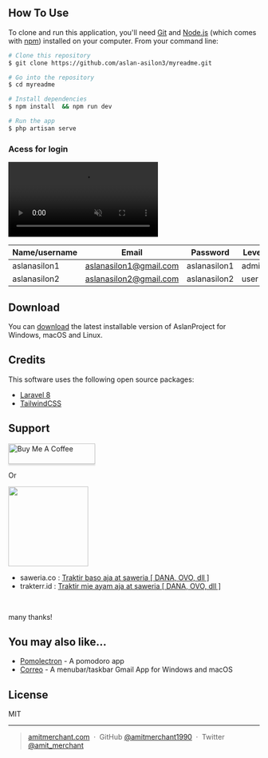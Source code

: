 ## How To Use

To clone and run this application, you'll need [Git](https://git-scm.com) and [Node.js](https://nodejs.org/en/download/) (which comes with [npm](http://npmjs.com)) installed on your computer. From your command line:

```bash
# Clone this repository
$ git clone https://github.com/aslan-asilon3/myreadme.git

# Go into the repository
$ cd myreadme

# Install dependencies
$ npm install  && npm run dev

# Run the app
$ php artisan serve
```

### Acess for login

<div class="video-size">
<video  autoplay loop controls muted>
  <source src="myread/gif/cobagif1.gif" type="video/mp4">
</video>
</div>

| Name/username  | Email                   | Password     | Level
| -------------- | ----------------------- | ------------ | -----
| aslanasilon1   | aslanasilon1@gmail.com  | aslanasilon1 | admin
| aslanasilon2   | aslanasilon2@gmail.com  | aslanasilon2 | user|


## Download

You can [download](https://github.com/aslan-asilon3/myreadme.git) the latest installable version of AslanProject for Windows, macOS and Linux.

## Credits

This software uses the following open source packages:

- [Laravel 8 ](http://laravel.com/)
- [TailwindCSS](https://tailwindcss.com/)


## Support

<a href="buymeacoffee.com/?via=aslanasilon" target="_blank"><img src="https://www.buymeacoffee.com/assets/img/custom_images/purple_img.png" alt="Buy Me A Coffee" style="height: 41px !important;width: 174px !important;box-shadow: 0px 3px 2px 0px rgba(190, 190, 190, 0.5) !important;-webkit-box-shadow: 0px 3px 2px 0px rgba(190, 190, 190, 0.5) !important;" ></a>

<p>Or</p> 

<a href="https://www.patreon.com/aslanasilon3">
	<img src="https://c5.patreon.com/external/logo/become_a_patron_button@2x.png" width="160">
</a>

- saweria.co : [ Traktir baso aja at saweria [ DANA, OVO, dll ] ](https://saweria.co/aslanasilon3)
- trakterr.id : [ Traktir mie ayam aja at saweria [ DANA, OVO, dll ] ](https://trakteer.id/sulaslan-setiawan3-kjb07)

<br>

many thanks!

## You may also like...

- [Pomolectron](https://github.com/amitmerchant1990/pomolectron) - A pomodoro app
- [Correo](https://github.com/amitmerchant1990/correo) - A menubar/taskbar Gmail App for Windows and macOS

## License

MIT

---

> [amitmerchant.com](https://www.amitmerchant.com) &nbsp;&middot;&nbsp;
> GitHub [@amitmerchant1990](https://github.com/amitmerchant1990) &nbsp;&middot;&nbsp;
> Twitter [@amit_merchant](https://twitter.com/amit_merchant)

